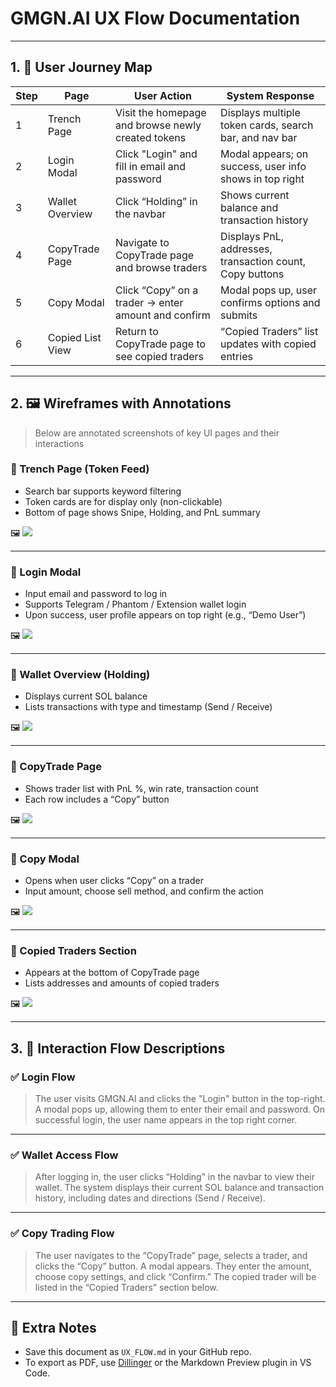 # GMGN.AI UX Flow Documentation

---

## 1. 🧭 User Journey Map

| Step | Page             | User Action                                         | System Response                                          |
| ---- | ---------------- | --------------------------------------------------- | -------------------------------------------------------- |
| 1    | Trench Page      | Visit the homepage and browse newly created tokens  | Displays multiple token cards, search bar, and nav bar   |
| 2    | Login Modal      | Click "Login" and fill in email and password        | Modal appears; on success, user info shows in top right  |
| 3    | Wallet Overview  | Click “Holding” in the navbar                       | Shows current balance and transaction history            |
| 4    | CopyTrade Page   | Navigate to CopyTrade page and browse traders       | Displays PnL, addresses, transaction count, Copy buttons |
| 5    | Copy Modal       | Click “Copy” on a trader → enter amount and confirm | Modal pops up, user confirms options and submits         |
| 6    | Copied List View | Return to CopyTrade page to see copied traders      | “Copied Traders” list updates with copied entries        |

---

## 2. 🖼️ Wireframes with Annotations

> Below are annotated screenshots of key UI pages and their interactions

### 📌 Trench Page (Token Feed)

- Search bar supports keyword filtering
- Token cards are for display only (non-clickable)
- Bottom of page shows Snipe, Holding, and PnL summary

🖼️ ![](https://github.com/keainvhai/GMGN.AI-Copy/blob/main/docs/images/trench.png?raw=true)

---

### 📌 Login Modal

- Input email and password to log in
- Supports Telegram / Phantom / Extension wallet login
- Upon success, user profile appears on top right (e.g., “Demo User”)

🖼️ ![](https://github.com/keainvhai/GMGN.AI-Copy/blob/main/docs/images/login.png?raw=true)

---

### 📌 Wallet Overview (Holding)

- Displays current SOL balance
- Lists transactions with type and timestamp (Send / Receive)

🖼️ ![](https://github.com/keainvhai/GMGN.AI-Copy/blob/main/docs/images/wallet.png?raw=true)

---

### 📌 CopyTrade Page

- Shows trader list with PnL %, win rate, transaction count
- Each row includes a “Copy” button

🖼️ ![](https://github.com/keainvhai/GMGN.AI-Copy/blob/main/docs/images/copyPage.png?raw=true)

---

### 📌 Copy Modal

- Opens when user clicks “Copy” on a trader
- Input amount, choose sell method, and confirm the action

🖼️ ![](https://github.com/keainvhai/GMGN.AI-Copy/blob/main/docs/images/copymodal.png?raw=true)

---

### 📌 Copied Traders Section

- Appears at the bottom of CopyTrade page
- Lists addresses and amounts of copied traders

🖼️ ![](https://github.com/keainvhai/GMGN.AI-Copy/blob/main/docs/images/copiedlist.png?raw=true)

---

## 3. 🔄 Interaction Flow Descriptions

### ✅ Login Flow

> The user visits GMGN.AI and clicks the "Login" button in the top-right. A modal pops up, allowing them to enter their email and password. On successful login, the user name appears in the top right corner.

---

### ✅ Wallet Access Flow

> After logging in, the user clicks “Holding” in the navbar to view their wallet. The system displays their current SOL balance and transaction history, including dates and directions (Send / Receive).

---

### ✅ Copy Trading Flow

> The user navigates to the “CopyTrade” page, selects a trader, and clicks the “Copy” button. A modal appears. They enter the amount, choose copy settings, and click “Confirm.” The copied trader will be listed in the “Copied Traders” section below.

---

## 📌 Extra Notes

- Save this document as `UX_FLOW.md` in your GitHub repo.
- To export as PDF, use [Dillinger](https://dillinger.io/) or the Markdown Preview plugin in VS Code.
